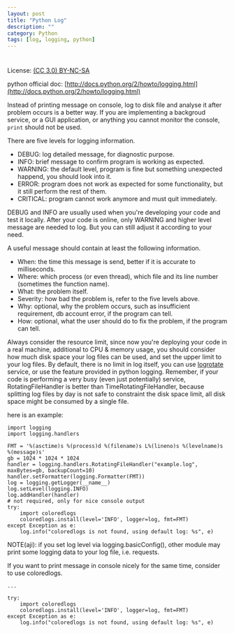 ```yaml
---
layout: post
title: "Python Log"
description: ""
category: Python
tags: [log, logging, python]
---
```

#
License: [(CC 3.0) BY-NC-SA](http://creativecommons.org/licenses/by-nc-sa/3.0/)

python official doc: [http://docs.python.org/2/howto/logging.html](http://docs.python.org/2/howto/logging.html)

Instead of printing message on console, log to disk file and analyse it after problem occurs is a better way.
If you are implementing a backgroud service, or a GUI application, or anything you cannot monitor the console, `print` should not be used.

There are five levels for logging information.

* DEBUG: log detailed message, for diagnostic purpose.
* INFO: brief message to confirm program is working as expected.
* WARNING: the default level, program is fine but something unexpected happend, you should look into it.
* ERROR: program does not work as expected for some functionality, but it still perform the rest of them.
* CRITICAL: program cannot work anymore and must quit immediately.

DEBUG and INFO are usually used when you're developing your code and test it locally. After your code is online, only WARNING and higher level message are needed to log.
But you can still adjust it according to your need.

A useful message should contain at least the following information.

* When: the time this message is send, better if it is accurate to milliseconds.
* Where: which process (or even thread), which file and its line number (sometimes the function name).
* What: the problem itself.
* Severity: how bad the problem is, refer to the five levels above.
* Why: optional, why the problem occurs, such as insufficient requirement, db account error, if the program can tell.
* How: optional, what the user should do to fix the problem, if the program can tell.

Always consider the resource limit, since now you're deploying your code in a real machine, additional to CPU & memory usage, you should consider how much disk space your log files can be used, and set the upper limit to your log files.
By default, there is no limit in log itself, you can use [logrotate](https://github.com/logrotate/logrotate) service, or use the feature provided in python logging.
Remember, if your code is performing a very busy (even just potentially) service, RotatingFileHandler is better than TimeRotatingFileHandler, because splitting log files by day is not safe to constraint the disk space limit, all disk space might be consumed by a single file.

here is an example:

```
import logging
import logging.handlers

FMT = '%(asctime)s %(process)d %(filename)s L%(lineno)s %(levelname)s %(message)s'
gb = 1024 * 1024 * 1024
handler = logging.handlers.RotatingFileHandler("example.log", maxBytes=gb, backupCount=10)
handler.setFormatter(logging.Formatter(FMT))
log = logging.getLogger(__name__)
log.setLevel(logging.INFO)
log.addHandler(handler)
# not required, only for nice console output
try:
    import coloredlogs
    coloredlogs.install(level='INFO', logger=log, fmt=FMT)
except Exception as e:
    log.info("coloredlogs is not found, using default log: %s", e)
```

NOTE(aji): if you set log level via logging.basicConfig(), other module may print some logging data to your log file, i.e. requests.

If you want to print message in console nicely for the same time, consider to use coloredlogs.

```
...

try:
    import coloredlogs
    coloredlogs.install(level='INFO', logger=log, fmt=FMT)
except Exception as e:
    log.info("coloredlogs is not found, using default log: %s", e)
```
